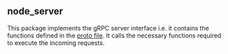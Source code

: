 ## node_server

This package implements the gRPC server interface i.e. it contains the functions defined in the [proto file](https://github.com/adityameharia/ravel/blob/main/cmd/ravel_node/ravel_node.proto). It calls the necessary functions required to execute the incoming requests.

